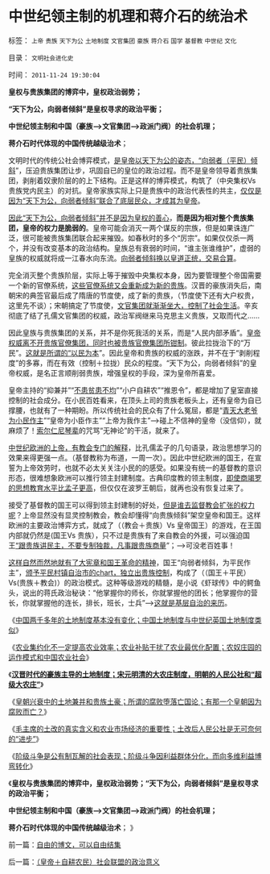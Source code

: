 # 中世纪领主制的机理和蒋介石的统治术

标签： `上帝` `贵族` `天下为公` `土地制度` `文官集团` `豪族` `蒋介石` `国学` `基督教` `中世纪` `文化` 

目录： `文明社会进化史`

时间： `2011-11-24 19:30:04`

**皇权与贵族集团的博弈中，皇权政治弱势；**

**“天下为公，向弱者倾斜”是皇权寻求的政治平衡；**

**中世纪领主制和中国（豪族——>文官集团——>政派门阀）的社会机理；**

**蒋介石时代体现的中国传统越级治术**；

文明时代的传统公社会博弈模式，[是皇帝以天下为公的姿态，“向弱者（平民）倾斜](../../../2011/11/7/公有制低效益必须成本转移，“灾难or侵略”必居其一.md)”，压迫贵族集团让步，巩固自已的皇位的政治过程。而不是皇帝领导着贵族集团，剥削着奴隶阶层的的上下结构。正是这样的博弈模式，构筑了（中央集权Vs 贵族党内民主）的对抗。皇帝家族实际上只是贵族中的政治代表性的共主，[仅仅是因为“天下为公，向弱者倾斜”联合了底层民众，才成其为皇帝](../../../2011/11/19/“人人平等”是私有制的专利.md)。

[因此“天下为公，向弱者倾斜”并不是因为皇权的善心](../../../2011/11/17/中外传统农村的革命游戏规则.md)，**而是因为相对整个贵族集团，皇帝的权力是脆弱的**。皇帝可能会消灭一两个谋反的宗族，但是如果诛连广泛，很可能被贵族集团联合起来摧毁。如春秋时的多个“厉宗”。如果仅仅杀一两个，并没有改变基本的政治结构。皇族总有衰弱的时间，“谁主张谁维护”，虚弱的皇族的权威就将成一江春水向东流。[向弱者倾斜换以皇道正统，交易合算](../../../2011/10/7/法制的核心是习惯法，习惯法不是实在法，更非自然法.md)。

完全消灭整个贵族阶层，实际上等于摧毁中央集权本身，因为要管理整个帝国需要一个新的官僚系统，[这些官僚系统又会重新成为新的贵族](../../../2009/9/14/私有制和公有制之争.md)。汉晋的豪族消失后，南朝宋的典签官最后成了隋唐的节度使，成了新的贵族，（节度使下还有大户权贵，这里先不谈）；宋朝搞定了节度使，[文官集团就渐渐坐大，控制了社会生活](../../../2009/3/19/皇权政治的文官集团之等级制度和腐败的关系.md)。辛亥彻底了结了孔儒文官集团的权威，政治军阀继来马克思主义贵族，又取而代之……

因此皇族与贵族集团的关系，并不是你死我活的关系，而是“人民内部矛盾”。[皇帝权威离不开贵族官僚集团，同时也被贵族官僚集团所钳制](../../../2009/5/25/魔戒！世界上根本没有绝对的权力～！.md)。彼此拉拢治下的“万民”。[这就是所谓的“以民为本](../../../2011/11/11/公有制的自然资源和严刑峻法.md)”。因此皇帝和贵族的权威的涨跌，并不在于“剥削程度”的多寡，而在有效（控制＋拉拢）民众的程度。“天下为公，向弱者倾斜”的皇帝权威，是名正言顺削弱贵族，增强皇权的手段，深为皇帝所喜爱。

皇帝主持的“抑兼并”“[不患贫患不均](../../../2009/2/7/“不患贫而患不均”是伪公平，是特权化，社会等级化.md)”“小户自耕农”“推恩令”，都是增加了皇室直接控制的社会成分。在小民百姓看来，在顶头上司的贵族老板头上，还有皇帝为自已撑腰，也就有了一种期盼。所以传统社会的民众有了什么冤屈，都是“[青天大老爷为小民作主](../../../2011/1/26/君权神授“向弱者倾斜”和绝对的弱者.md)”“皇帝为小臣作主”“上帝为我作主”——>碰上不信神的皇帝（没信仰），就麻烦了！[索尔仁尼琴辈](../../../2010/6/15/进化论天人必然合一存在必然合理.md)的咒骂“无神论”的干活，就来了。

[中世纪欧洲的上帝，有教会专门的解释](../../../2010/11/10/罗马崩溃是基督教入主的代价.md)，比孔儒孟子的几句语录，政治思想学习的效果来得更强一点。（基督教称为布道，一周一次）。因此中世纪欧洲的国王，在宣誓为上帝效劳时，也就不必太关关注小民的的感受。如果没有统一的基督教的意识形态，很难想象欧洲可以推行领主封建制度。古典印度教的领主制度，[即使商竭罗的思想教育水平比孟子更高](../../../2008/12/24/印度的信仰也同样太多了.md)，但仅仅在波罗王朝后，就再也没有恢复过来了。

接受了基督教的国王可以得到领主封建制的好处，[但是谁去监督教会扩张的权力呢](../../../2011/1/23/五四愚昧精神和中世纪道德法庭.md)？上帝显然没有显灵控制教会，教会却懂得“向贵族倾斜”架空皇帝和国王。这样欧洲的主要政治博弈方式，就成了（（教会＋贵族）Vs 皇帝国王）的游戏，在王国内部就仍然是(国王Vs 贵族），只不过是贵族有了来自教会的外援，可以强迫国王[“跟贵族讲民主，不要专制独裁，凡事跟贵族商量](../../../2011/11/20/罗马寡头型的“党内民主”最终会崩溃成等级社会.md)”；——>可没老百姓事！

[这样自然而然地就有了大宪章和国王革命的精神](../../../2011/3/9/英王why对大宪章有诚信？法国弱在那里？.md)，国王“向弱者倾斜，为平民作主”，[颁予平民村镇自治市的chart，独立出贵族控制](../../../2011/11/18/城堡不是城市；民主必须从城市私有制开始.md)，构成了（（国王＋平民） Vs(贵族＋教会)）的政治模式。这种等级游戏的精髓，是小说《虾球传》中的鳄鱼头，说出的蒋氏政治秘诀：“他掌握你的师长，你就掌握他的团长；他掌握你的营长，你就掌握他的连长，排长，班长，士兵”——>[这就是基层自治的来历](../../../2009/9/5/参考西方成功的经验不要偷换人权概念.md)。

《[中国两千多年的土地制度基本没有变化；中国土地制度与中世纪英国土地制度类似](../../../2011/11/22/旧社会和英国中世纪的土地制度.md)》

《[农业集约化不一定提高农业效率；农业补贴干扰了农业最优化配置；农奴庄园的运作模式和中国农业社会](../../../2011/11/22/农业集约化不一定提高效率；农业补贴降低了生产效率；.md)》

《[**汉晋时代的豪族主导的土地制度；宋元明清的大农庄制度，明朝的人民公社和“超级大农庄”**](../../../2011/11/23/中国土地制度的简史.md)》

《[皇朝兴衰中的土地兼并和贵族土豪；所谓的腐败堕落亡国论；有那一个皇朝因为腐败而亡？](../../../2011/11/23/皇朝兴衰中的土地兼并和贵族土豪.md)》

《[毛主席的土改的真实含义和农业市场经济的重要性；土改后人民公社是无可奈何的“进步”](../../../2011/11/23/土改和人民公社之间的市场经济的重要性.md)》

《[阶级斗争是公有制瓦解的社会表现；阶级斗争因利益群体分化，而向多维利益博弯转化](../../../2011/11/23/阶级斗争是公有制瓦解的社会表现.md)》

《**皇权与贵族集团的博弈中，皇权政治弱势；“天下为公，向弱者倾斜”是皇权寻求的政治平衡；**

**中世纪领主制和中国（豪族——>文官集团——>政派门阀）的社会机理；**

**蒋介石时代体现的中国传统越级治术**； 》



前一篇：[自由的博文，可以自由结集](../../../2011/11/23/自由的博文，可以自由结集.md)

后一篇：[（皇帝＋自耕农民）社会联盟的政治意义](../../../2011/11/24/（皇帝＋自耕农民）社会联盟的政治意义.md)